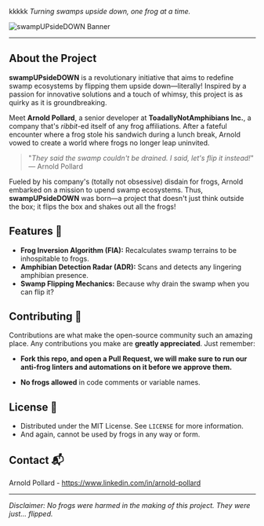 kkkkk
*Turning swamps upside down, one frog at a time.*

![swampUPsideDOWN Banner](banner_v2.jpg)

---

## About the Project

**swampUPsideDOWN** is a revolutionary initiative that aims to redefine swamp ecosystems by flipping them upside down—literally! Inspired by a passion for innovative solutions and a touch of whimsy, this project is as quirky as it is groundbreaking.

Meet **Arnold Pollard**, a senior developer at **ToadallyNotAmphibians Inc.**, a company that's *ribbit*-ed itself of any frog affiliations. After a fateful encounter where a frog stole his sandwich during a lunch break, Arnold vowed to create a world where frogs no longer leap uninvited.

> "*They said the swamp couldn't be drained. I said, let's flip it instead!*"  
> — Arnold Pollard

Fueled by his company's (totally not obsessive) disdain for frogs, Arnold embarked on a mission to upend swamp ecosystems. Thus, **swampUPsideDOWN** was born—a project that doesn't just think outside the box; it flips the box and shakes out all the frogs!

## Features 🌟

- **Frog Inversion Algorithm (FIA):** Recalculates swamp terrains to be inhospitable to frogs.
- **Amphibian Detection Radar (ADR):** Scans and detects any lingering amphibian presence.
- **Swamp Flipping Mechanics:** Because why drain the swamp when you can flip it?

## Contributing 🤝

Contributions are what make the open-source community such an amazing place. Any contributions you make are **greatly appreciated**. Just remember:

- **Fork this repo, and open a Pull Request, we will make sure to run our anti-frog linters and automations on it before we approve them.**

- **No frogs allowed** in code comments or variable names.

## License 📄

- Distributed under the MIT License. See `LICENSE` for more information.
- And again, cannot be used by frogs in any way or form.


## Contact 📬

Arnold Pollard - https://www.linkedin.com/in/arnold-pollard

---

*Disclaimer: No frogs were harmed in the making of this project. They were just... flipped.*

